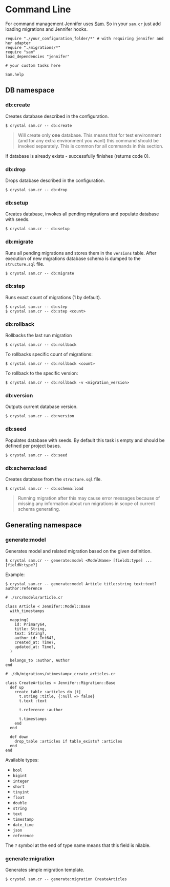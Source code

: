 # Command Line

For command management Jennifer uses [Sam](https://github.com/imdrasil/sam.cr). So in your `sam.cr` just add loading migrations and Jennifer hooks.

```crystal
require "./your_configuration_folder/*" # with requiring jennifer and her adapter
require "./migrations/*"
require "sam"
load_dependencies "jennifer"

# your custom tasks here

Sam.help
```

## DB namespace

### db:create

Creates database described in the configuration.

```shell
$ crystal sam.cr -- db:create
```

> Will create only **one** database. This means that for test environment (and for any extra environment you want) this command should be invoked separately. This is common for all commands in this section.

If database is already exists - successfully finishes (returns code 0).

### db:drop

Drops database described in the configuration.

```shell
$ crystal sam.cr -- db:drop
```

### db:setup

Creates database, invokes all pending migrations and populate database with seeds.

```shell
$ crystal sam.cr -- db:setup
```

### db:migrate

Runs all pending migrations and stores them in the `versions` table. After execution of new migrations database schema is dumped to the `structure.sql` file.

```shell
$ crystal sam.cr -- db:migrate
```

### db:step

Runs exact count of migrations (1 by default).

```shell
$ crystal sam.cr -- db:step
$ crystal sam.cr -- db:step <count>
```

### db:rollback

Rollbacks the last run migration

```shell
$ crystal sam.cr -- db:rollback
```

To rollbacks specific count of migrations:

```shell
$ crystal sam.cr -- db:rollback <count>
```

To rollback to the specific version:

```shell
$ crystal sam.cr -- db:rollback -v <migration_version>
```

### db:version

Outputs current database version.

```shell
$ crystal sam.cr -- db:version
```

### db:seed

Populates database with seeds. By default this task is empty and should be defined per project
bases.

```shell
$ crystal sam.cr -- db:seed
```

### db:schema:load

Creates database from the `structure.sql` file.

```shell
$ crystal sam.cr -- db:schema:load
```

> Running migration after this may cause error messages because of missing any information about run migrations in scope of current schema generating.

## Generating namespace

### generate:model

Generates model and related migration based on the given definition.

```shell
$ crystal sam.cr -- generate:model <ModelName> [field1:type] ... [fieldN:type?]
```

Example:

```shell
$ crystal sam.cr -- generate:model Article title:string text:text? author:reference
```

```crystal
# ./src/models/article.cr

class Article < Jennifer::Model::Base
  with_timestamps

  mapping(
    id: Primary64,
    title: String,
    text: String?,
    author_id: Int64?,
    created_at: Time?,
    updated_at: Time?,
  )

  belongs_to :author, Author
end

# ./db/migrations/<timestamp>_create_articles.cr

class CreateArticles < Jennifer::Migration::Base
  def up
    create_table :articles do |t|
      t.string :title, {:null => false}
      t.text :text

      t.reference :author

      t.timestamps
    end
  end

  def down
    drop_table :articles if table_exists? :articles
  end
end
```

Available types:

* `bool`
* `bigint`
* `integer`
* `short`
* `tinyint`
* `float`
* `double`
* `string`
* `text`
* `timestamp`
* `date_time`
* `json`
* `reference`

The `?` symbol at the end of type name means that this field is nilable.

### generate:migration

Generates simple migration template.

```shell
$ crystal sam.cr -- generate:migration CreateArticles
```
